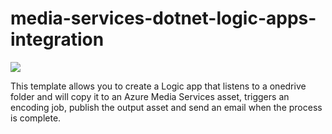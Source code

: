 # media-services-dotnet-logic-apps-integration
<a href="https://portal.azure.com/#create/Microsoft.Template/uri/https%3A%2F%2Fraw.githubusercontent.com%2FAzure-Samples%2Fmedia-services-dotnet-functions-integration%2Fmaster%2F200-logic-app%2F%2Flogicapp-simplevod-deploy.json" target="_blank">
    <img src="http://azuredeploy.net/deploybutton.png"/>
</a>

This template allows you to create a Logic app that listens to a onedrive folder and will copy it to an Azure Media Services asset, triggers an encoding job, publish the output asset and send an email when the process is complete.
